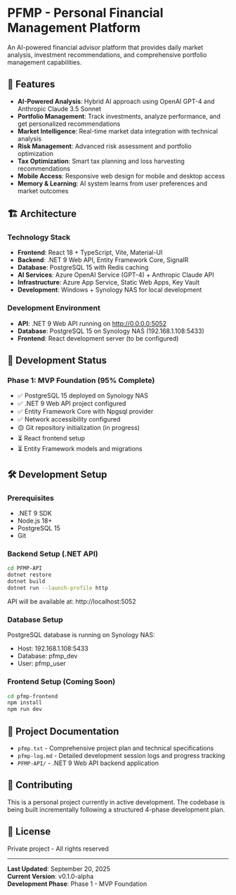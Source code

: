 # PFMP - Personal Financial Management Platform

An AI-powered financial advisor platform that provides daily market analysis, investment recommendations, and comprehensive portfolio management capabilities.

## 🚀 Features

- **AI-Powered Analysis**: Hybrid AI approach using OpenAI GPT-4 and Anthropic Claude 3.5 Sonnet
- **Portfolio Management**: Track investments, analyze performance, and get personalized recommendations
- **Market Intelligence**: Real-time market data integration with technical analysis
- **Risk Management**: Advanced risk assessment and portfolio optimization
- **Tax Optimization**: Smart tax planning and loss harvesting recommendations
- **Mobile Access**: Responsive web design for mobile and desktop access
- **Memory & Learning**: AI system learns from user preferences and market outcomes

## 🏗️ Architecture

### Technology Stack
- **Frontend**: React 18 + TypeScript, Vite, Material-UI
- **Backend**: .NET 9 Web API, Entity Framework Core, SignalR
- **Database**: PostgreSQL 15 with Redis caching
- **AI Services**: Azure OpenAI Service (GPT-4) + Anthropic Claude API
- **Infrastructure**: Azure App Service, Static Web Apps, Key Vault
- **Development**: Windows + Synology NAS for local development

### Development Environment
- **API**: .NET 9 Web API running on http://0.0.0.0:5052
- **Database**: PostgreSQL 15 on Synology NAS (192.168.1.108:5433)
- **Frontend**: React development server (to be configured)

## 🚦 Development Status

### Phase 1: MVP Foundation (95% Complete)
- ✅ PostgreSQL 15 deployed on Synology NAS
- ✅ .NET 9 Web API project configured
- ✅ Entity Framework Core with Npgsql provider
- ✅ Network accessibility configured
- 🟡 Git repository initialization (in progress)
- ⏳ React frontend setup
- ⏳ Entity Framework models and migrations

## 🛠️ Development Setup

### Prerequisites
- .NET 9 SDK
- Node.js 18+
- PostgreSQL 15
- Git

### Backend Setup (.NET API)
```bash
cd PFMP-API
dotnet restore
dotnet build
dotnet run --launch-profile http
```
API will be available at: http://localhost:5052

### Database Setup
PostgreSQL database is running on Synology NAS:
- Host: 192.168.1.108:5433
- Database: pfmp_dev
- User: pfmp_user

### Frontend Setup (Coming Soon)
```bash
cd pfmp-frontend
npm install
npm run dev
```

## 📝 Project Documentation

- `pfmp.txt` - Comprehensive project plan and technical specifications
- `pfmp-log.md` - Detailed development session logs and progress tracking
- `PFMP-API/` - .NET 9 Web API backend application

## 🤝 Contributing

This is a personal project currently in active development. The codebase is being built incrementally following a structured 4-phase development plan.

## 📄 License

Private project - All rights reserved

---

**Last Updated**: September 20, 2025  
**Current Version**: v0.1.0-alpha  
**Development Phase**: Phase 1 - MVP Foundation